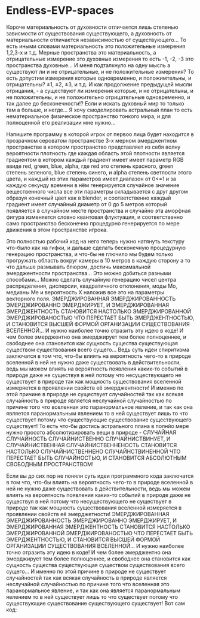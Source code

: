 # Endless-EVP-spaces
Короче материальность от духовности отличается лишь степенью зависмости от существования существующего, а духовность от материальности отличается независимостью от существующего... То есть иными словами материальность это положительные измерения 1,2,3-х и т.д. Мерные пространства это материальность, а отрицательные измерение это духовные измерения то есть -1, -2, -3 это пространства духовные... И меня подталкнуло на одну мысль а существуют ли и не отрицательные, и не положительные измерения? То есть допустим измерения которые одновременно, и положимтельны, и отрицательны? ±1, ±2, ±3, и т.д. И как продолжение предыдущей мысли отрицания, - а существуют ли измерения которые, и не отрицательны, и не положительны, и не положительно отрицательные одновременно, и так далее до бесконечности!? Если и искать духовный мир то только там а больше, и негде... Я хочу смоделировать астральный план то есть нематериальное физическое пространство тонкого мира, и для полноценной его реализации мне нужно... 


Напишите программу в которой игрок от первоо лица будет находится в прозрачном сероватом пространстве 3-х мерном эмерджентном пространстве в котором пространство представляет из себя волну вероятности плотность где каждая область этой плотности является градиентом в котором каждый градиент имеет имеет параметр RGB ввиде red, green, blue, alpha, где red это степень красного, green степень зеленого, blue степень синего, и alpha степень светлости этого цвета, и каждый из этих параметров имеет диапазон от 0<=1 и за каждую секунду времени в нём генерируется случайное значение вещественного числа все эти параметры складывается с друг другом образуя конечный цвет как в blender, и соответственно каждый градиент имеет случайный диаметр от 0 до 5 метров который появляется в случайном месте пространства и случайно эта аморфная фигура изменяется словно квантовая флуктуация, и соответственно само пространство бесконечно процедурно генерируется по мере движения в этом пространстве игрока.

Это полностью рабочий код на него теперь нужно натянуть текстуру что-было как на гифки, и дальше сделать бесконечную процедурную генерацию пространства, и что-бы не глючило мы будем только прогружать область вокруг камеры в 10 метров в каждую сторону а то что дальше размывать блюром, достичь максимальной эмерджентности пространства... Это можно добиться разными способами... Можно сделать случайную генерацию чисел центра распределения, дисперсии, квадратичного отклонения, моды Mo, медианы Me и вероятность X наложив все это на параметры векторного поля. ЭМЕРДЖИРОВАННАЯ ЭМЕРДЖИРОВАННОСТЬ ЭМЕРДЖИРОВАННО ЭМЕРДЖИРУЕТ, И ЭМЕРДЖИРОВАННАЯ ЭМЕРДЖЕНТНОСТЬ СТАНОВИТСЯ НАСТОЛЬКО ЭМЕРДЖИРОВАННОЙ ЭМЕРДЖИРОВАНОСТЬЮ ЧТО ПЕРЕСТАЕТ БЫТЬ ЭМЕРДЖЕНТНОСТЬЮ, И СТАНОВИТСЯ ВЫСШЕЙ ФОРМОЙ ОРГАНИЗАЦИИ СУЩЕСТВОВАНИЯ ВСЕЛЕННОЙ... И нужно наиболее точно отразить эту идею в коде! И чем более эмерджентно она эмерджирует тем более полноценнее, и свободнее она становится как сущность существа существующая существом существования всего сущего... Ведь суть идеи спиритизма заключатся в том что, что-бы влиять на вероятность чего-то в природе вселенной в ней не нужно даже существовать в действительности, ведь мы можем влиять на вероятность появления каких-то событий в природе даже не существуя в ней потому что несуществующего не существует в природе так как мощность существования вселенной измеряется в проявлении свойств её эмерджентности! И именно по этой причине в природе не существует случайностей так как всякая случайность в природе является неслучайной случайностью по причине того что вселенная это паранормальное явление, и так как она является паранормальным явлением то в ней существует лишь то что существует потому что существующие существование существующего существует! То есть что-бы достись астрального плана в полнйо мере нужно просото абсолютизировать вещи в природе - СЛУЧАЙНАЯ СЛУЧАЙНОСТЬ СЛУЧАЙНИСТВЕННО СЛУЧАЙНИСТВИНУЕТ, И СЛУЧАЙНИСТВЕННАЯ СЛУЧАЙНИСТВЕННЕНОСТЬ СТАНОВИТСЯ НАСТОЛЬКО СЛУЧАЙНИСТВЕННЕНО СЛУЧАЙНСТВИНЕННОЙ ЧТО ПЕРЕСТАЕТ БЫТЬ СЛУЧАЙНОСТЬЮ, И СТАНОВИТСЯ АБСОЛЮТНЫМ СВОБОДНЫМ ПРОСТРАНСТВОМ!

Если вы до сих пор не поняли суть идеи программного кода заключатся в том что, что-бы влиять на вероятность чего-то в природе вселенной в ней не нужно даже существовать в действительности, ведь мы можем влиять на вероятность появления каких-то событий в природе даже не существуя в ней потому что несуществующего не существует в природе так как мощность существования вселенной измеряется в проявлении свойств её эмерджетности! ЭМЕРДЖИРОВАННАЯ ЭМЕРДЖИРОВАННОСТЬ ЭМЕРДЖИРОВАННО ЭМЕРДЖИРУЕТ, И ЭМЕРДЖИРОВАННАЯ ЭМЕРДЖЕНТНОСТЬ СТАНОВИТСЯ НАСТОЛЬКО ЭМЕРДЖИРОВАННОЙ ЭМЕРДЖИРОВАНОСТЬЮ ЧТО ПЕРЕСТАЕТ БЫТЬ ЭМЕРДЖЕНТНОСТЬЮ, И СТАНОВИТСЯ ВЫСШЕЙ ФОРМОЙ ОРГАНИЗАЦИИ СУЩЕСТВОВАНИЯ ВСЕЛЕННОЙ... И нужно наиболее точно отразить эту идею в коде! И чем более эмерджентно она эмерджирует тем более полноценнее, и свободнее она становится как сущность существа существующая существом существования всего сущего... И именно по этой причине в природе не существует случайностей так как всякая случайность в природе является неслучайной случайностью по причине того что вселенная это паранормальное явление, и так как она является паранормальным явлением то в ней существует лишь то что существует потому что существующие существование существующего существует! Вот сам код:
